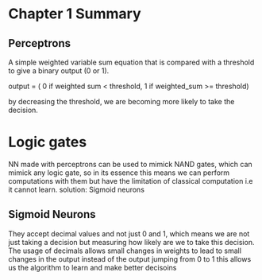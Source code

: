 # Chapter 1 Summary
## Perceptrons
A simple weighted variable sum equation that is compared with a threshold to give a binary output (0 or 1).

output = ( 0 if weighted sum < threshold, 1 if weighted_sum >= threshold)

by decreasing the threshold, we are becoming more likely to take the decision.

# Logic gates
NN made with perceptrons can be used to mimick NAND gates, which can mimick any logic gate, so in its essence this means we can perform
computations with them but have the limitation of classical computation i.e it cannot learn.
solution: Sigmoid neurons
## Sigmoid Neurons
They accept decimal values and not just 0 and 1, which means we are not just taking a decision but measuring how likely are we to take this decision.
The usage of decimals allows small changes in weights to lead to small changes in the output instead of the output jumping from 0 to 1
this allows us the algorithm to learn and make better decisoins
